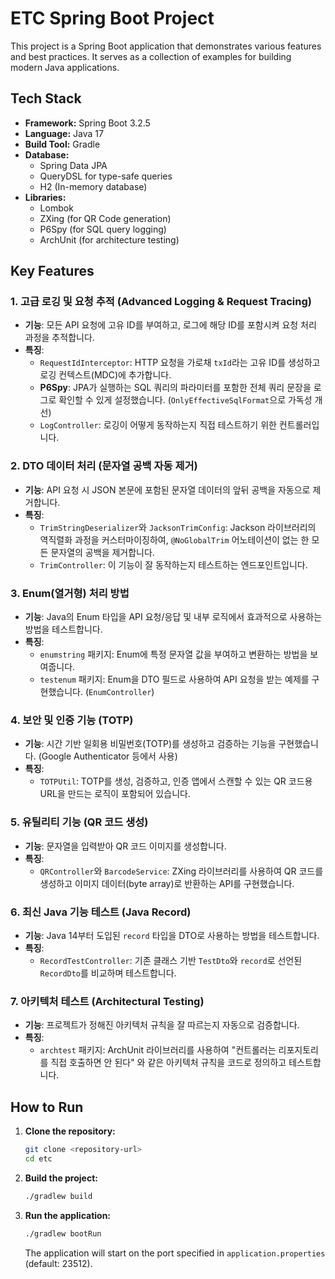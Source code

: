 # ETC Spring Boot Project

This project is a Spring Boot application that demonstrates various features and best practices.
It serves as a collection of examples for building modern Java applications.

## Tech Stack

* **Framework:** Spring Boot 3.2.5
* **Language:** Java 17
* **Build Tool:** Gradle
* **Database:**
    * Spring Data JPA
    * QueryDSL for type-safe queries
    * H2 (In-memory database)
* **Libraries:**
    * Lombok
    * ZXing (for QR Code generation)
    * P6Spy (for SQL query logging)
    * ArchUnit (for architecture testing)

## Key Features

### 1. 고급 로깅 및 요청 추적 (Advanced Logging & Request Tracing)
*   **기능**: 모든 API 요청에 고유 ID를 부여하고, 로그에 해당 ID를 포함시켜 요청 처리 과정을 추적합니다.
*   **특징**:
    *   `RequestIdInterceptor`: HTTP 요청을 가로채 `txId`라는 고유 ID를 생성하고 로깅 컨텍스트(MDC)에 추가합니다.
    *   **P6Spy**: JPA가 실행하는 SQL 쿼리의 파라미터를 포함한 전체 쿼리 문장을 로그로 확인할 수 있게 설정했습니다. (`OnlyEffectiveSqlFormat`으로 가독성 개선)
    *   `LogController`: 로깅이 어떻게 동작하는지 직접 테스트하기 위한 컨트롤러입니다.

### 2. DTO 데이터 처리 (문자열 공백 자동 제거)
*   **기능**: API 요청 시 JSON 본문에 포함된 문자열 데이터의 앞뒤 공백을 자동으로 제거합니다.
*   **특징**:
    *   `TrimStringDeserializer`와 `JacksonTrimConfig`: Jackson 라이브러리의 역직렬화 과정을 커스터마이징하여, `@NoGlobalTrim` 어노테이션이 없는 한 모든 문자열의 공백을 제거합니다.
    *   `TrimController`: 이 기능이 잘 동작하는지 테스트하는 엔드포인트입니다.

### 3. Enum(열거형) 처리 방법
*   **기능**: Java의 Enum 타입을 API 요청/응답 및 내부 로직에서 효과적으로 사용하는 방법을 테스트합니다.
*   **특징**:
    *   `enumstring` 패키지: Enum에 특정 문자열 값을 부여하고 변환하는 방법을 보여줍니다.
    *   `testenum` 패키지: Enum을 DTO 필드로 사용하여 API 요청을 받는 예제를 구현했습니다. (`EnumController`)

### 4. 보안 및 인증 기능 (TOTP)
*   **기능**: 시간 기반 일회용 비밀번호(TOTP)를 생성하고 검증하는 기능을 구현했습니다. (Google Authenticator 등에서 사용)
*   **특징**:
    *   `TOTPUtil`: TOTP를 생성, 검증하고, 인증 앱에서 스캔할 수 있는 QR 코드용 URL을 만드는 로직이 포함되어 있습니다.

### 5. 유틸리티 기능 (QR 코드 생성)
*   **기능**: 문자열을 입력받아 QR 코드 이미지를 생성합니다.
*   **특징**:
    *   `QRController`와 `BarcodeService`: ZXing 라이브러리를 사용하여 QR 코드를 생성하고 이미지 데이터(byte array)로 반환하는 API를 구현했습니다.

### 6. 최신 Java 기능 테스트 (Java Record)
*   **기능**: Java 14부터 도입된 `record` 타입을 DTO로 사용하는 방법을 테스트합니다.
*   **특징**:
    *   `RecordTestController`: 기존 클래스 기반 `TestDto`와 `record`로 선언된 `RecordDto`를 비교하며 테스트합니다.

### 7. 아키텍처 테스트 (Architectural Testing)
*   **기능**: 프로젝트가 정해진 아키텍처 규칙을 잘 따르는지 자동으로 검증합니다.
*   **특징**:
    *   `archtest` 패키지: ArchUnit 라이브러리를 사용하여 "컨트롤러는 리포지토리를 직접 호출하면 안 된다" 와 같은 아키텍처 규칙을 코드로 정의하고 테스트합니다.

## How to Run

1. **Clone the repository:**
   ```bash
   git clone <repository-url>
   cd etc
   ```

2. **Build the project:**
   ```bash
   ./gradlew build
   ```

3. **Run the application:**
   ```bash
   ./gradlew bootRun
   ```
   The application will start on the port specified in `application.properties` (default: 23512).
